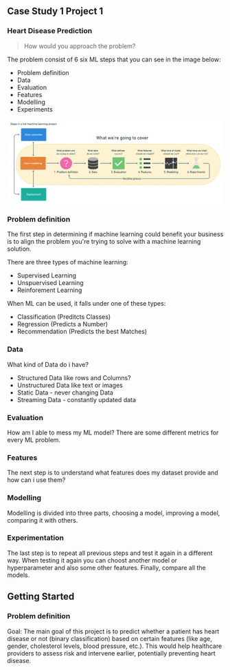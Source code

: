 ## Case Study 1 Project 1
### Heart Disease Prediction

> How would you approach the problem?
> 
The problem consist of 6 six ML steps that you can see in the image below:
> 
 - Problem definition
 - Data
 - Evaluation
 - Features
 - Modelling
 - Experiments

<img title="a title" alt="Alt text" src="1_Gf0bWgr2wst9A1XR5gakLg.png">

### Problem definition

The first step in determining if machine learning could benefit your business is to align the problem you're trying to solve with a machine learning solution.

There are three types of machine learning:
 - Supervised Learning
 - Unspuervised Learning
 - Reinforement Learning

When ML can be used, it falls under one of these types:
- Classification (Preditcts Classes)
- Regression     (Predicts a Number)
- Recommendation (Predicts the best Matches)


### Data

What kind of Data do i have? 
- Structured Data like rows and Columns?
- Unstructured Data like text or images
- Static Data - never changing Data
- Streaming Data - constantly updated data

### Evaluation

How am I able to mess my ML model? There are some different metrics for every ML problem.

### Features

The next step is to understand what features does my dataset provide and how can i use them?

### Modelling

Modelling is divided into three parts, choosing a model, improving a model, comparing it with others.

### Experimentation

The last step is to repeat all previous steps and test it again in a different way. When testing it again you can choost another model or hyperparameter and also some other features. 
Finally, compare all the models. 

## Getting Started

### Problem definition
Goal: The main goal of this project is to predict whether a patient has heart disease or not (binary classification) based on certain features (like age, gender, cholesterol levels, blood pressure, etc.). This would help healthcare providers to assess risk and intervene earlier, potentially preventing heart disease.








